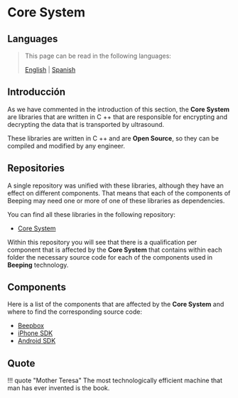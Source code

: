 # Core System

## Languages

> This page can be read in the following languages:
>  
> [English](https://docs.beeping.io/components/core/) | [Spanish](https://docs-es.beeping.io/components/core/)

## Introducción

As we have commented in the introduction of this section, the **Core System** are libraries that are written in C ++ that are responsible for encrypting and decrypting the data that is transported by ultrasound.

These libraries are written in C ++ and are **Open Source**, so they can be compiled and modified by any engineer.

## Repositories

A single repository was unified with these libraries, although they have an effect on different components. That means that each of the components of Beeping may need one or more of one of these libraries as dependencies.

You can find all these libraries in the following repository:

* [Core System](https://github.com/beeping-io/beeping-core)

Within this repository you will see that there is a qualification per component that is affected by the **Core System** that contains within each folder the necessary source code for each of the components used in **Beeping** technology.

## Components

Here is a list of the components that are affected by the **Core System** and where to find the corresponding source code:

* [Beepbox](https://github.com/beeping-io/beeping-core/tree/master/beepbox)
* [iPhone SDK](https://github.com/beeping-io/beeping-core/tree/master/iphone)
* [Android SDK](https://github.com/beeping-io/beeping-core/tree/master/android)

## Quote

!!! quote "Mother Teresa"
    The most technologically efficient machine that man has ever invented is the book.
